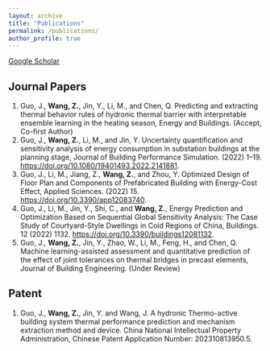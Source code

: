 ```yaml
---
layout: archive
title: "Publications"
permalink: /publications/
author_profile: true
---
```


<!-- {% if author.googlescholar %}
  You can also find my articles on <u><a href="{{author.googlescholar}}">my Google Scholar profile</a>.</u>
{% endif %}

{% include base_path %}

{% for post in site.publications reversed %}
  {% include archive-single.html %}
{% endfor %} -->

[Google Scholar](https://scholar.google.com/citations?user=LeJdiZ8AAAAJ&hl=zh-CN)

## Journal Papers
1.	Guo, J., **Wang, Z.**, Jin, Y., Li, M., and Chen, Q. Predicting and extracting thermal behavior rules of hydronic thermal barrier with interpretable ensemble learning in the heating season, Energy and Buildings. (Accept, Co-first Author)
2.	Guo, J., **Wang, Z.**, Li, M., and Jin, Y. Uncertainty quantification and sensitivity analysis of energy consumption in substation buildings at the planning stage, Journal of Building Performance Simulation. (2022) 1–19. https://doi.org/10.1080/19401493.2022.2141881.
3.	Guo, J., Li, M., Jiang, Z., **Wang, Z.**, and Zhou, Y. Optimized Design of Floor Plan and Components of Prefabricated Building with Energy-Cost Effect, Applied Sciences. (2022) 15. https://doi.org/10.3390/app12083740.
4.	Guo, J., Li, M., Jin, Y., Shi, C., and **Wang, Z.**, Energy Prediction and Optimization Based on Sequential Global Sensitivity Analysis: The Case Study of Courtyard-Style Dwellings in Cold Regions of China, Buildings. 12 (2022) 1132. https://doi.org/10.3390/buildings12081132.
5.	Guo, J., **Wang, Z.**, Jin, Y., Zhao, W., Li, M., Feng, H., and Chen, Q. Machine learning-assisted assessment and quantitative prediction of the effect of joint tolerances on thermal bridges in precast elements, Journal of Building Engineering. (Under Review)

## Patent
1.	Guo, J., **Wang, Z.**, Jin, Y. and Wang, J. A hydronic Thermo-active building system thermal performance prediction and mechanism extraction method and device. China National Intellectual Property Administration, Chinese Patent Application Number: 202310813950.5.
